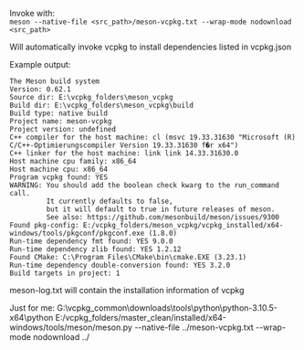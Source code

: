 Invoke with:  
`meson --native-file <src_path>/meson-vcpkg.txt --wrap-mode nodownload <src_path>`

Will automatically invoke vcpkg to install dependencies listed in vcpkg.json

Example output:
```
The Meson build system
Version: 0.62.1
Source dir: E:\vcpkg_folders\meson_vcpkg
Build dir: E:\vcpkg_folders\meson_vcpkg\build
Build type: native build
Project name: meson-vcpkg
Project version: undefined
C++ compiler for the host machine: cl (msvc 19.33.31630 "Microsoft (R) C/C++-Optimierungscompiler Version 19.33.31630 f�r x64")
C++ linker for the host machine: link link 14.33.31630.0
Host machine cpu family: x86_64
Host machine cpu: x86_64
Program vcpkg found: YES
WARNING: You should add the boolean check kwarg to the run_command call.
         It currently defaults to false,
         but it will default to true in future releases of meson.
         See also: https://github.com/mesonbuild/meson/issues/9300
Found pkg-config: E:/vcpkg_folders/meson_vcpkg/vcpkg_installed/x64-windows/tools/pkgconf/pkgconf.exe (1.8.0)
Run-time dependency fmt found: YES 9.0.0
Run-time dependency zlib found: YES 1.2.12
Found CMake: C:\Program Files\CMake\bin\cmake.EXE (3.23.1)
Run-time dependency double-conversion found: YES 3.2.0
Build targets in project: 1
```
meson-log.txt will contain the installation information of vcpkg

Just for me:
G:\vcpkg_common\downloads\tools\python\python-3.10.5-x64\python  E:/vcpkg_folders/master_clean/installed/x64-windows/tools/meson/meson.py --native-file ../meson-vcpkg.txt --wrap-mode nodownload ../
